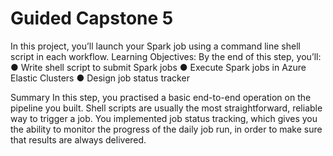 # Guided Capstone 5

 In this project, you’ll launch your Spark job using a command line shell script in each workflow.
Learning Objectives:
By the end of this step, you’ll:
● Write shell script to submit Spark jobs
● Execute Spark jobs in Azure Elastic Clusters
● Design job status tracker

 Summary
In this step, you practised a basic end-to-end operation on the pipeline you built. Shell scripts
are usually the most straightforward, reliable way to trigger a job. You implemented job status
tracking, which gives you the ability to monitor the progress of the daily job run, in order to make
sure that results are always delivered.
